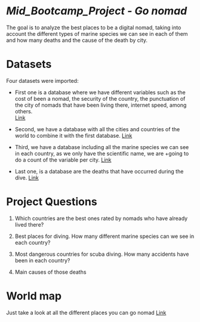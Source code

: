 # ***Mid_Bootcamp_Project - Go nomad***
The goal is to analyze the best places to be a digital nomad, taking into account the different types of marine species we can see in each of them and how many deaths and the cause of the death by city.

# Datasets
Four datasets were imported:

- First one is a database where we have different variables such as the cost of been a nomad, the security of the country, the punctuation of the city of
nomads that have been living there, internet speed, among others. 	
[Link](https://www.kaggle.com/datasets/danielhain/digital-nomads)

- Second, we have a database with all the cities and countries of the world to combine it with the first database. 
[Link](https://simplemaps.com/data/world-cities)	

- Third, we have a database including all the marine species we can see in each country, as we only have the scientific name, we are +going to do a count of
the variable per city.
[Link](https://www.iucnredlist.org/search?dl=true&permalink=0bc75044-18cd-44db-8ed4-88da4464cdbe)

- Last one, is a database are the deaths that have occurred during the dive. [Link](https://www.opensafetyglobal.com/Safety_files/RB_Fatal_Accident_Database_100725.xls)

# Project Questions

1. Which countries are the best ones rated by nomads who have already lived there?

2. Best places for diving. How many different marine species can we see in each country?

3. Most dangerous countries for scuba diving. How many accidents have been in each country?

4. Main causes of those deaths

# World map
Just take a look at all the different places you can go nomad [Link](https://public.tableau.com/app/profile/celia.ortega.vicente/viz/Exploretheworld/Explorethenomadworld?publish=yes)


